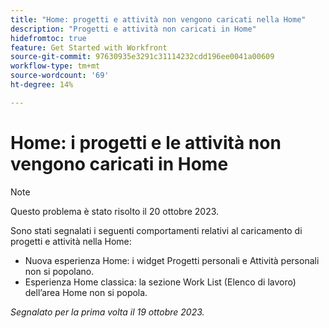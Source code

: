 ```yaml
---
title: "Home: progetti e attività non vengono caricati nella Home"
description: "Progetti e attività non caricati in Home"
hidefromtoc: true
feature: Get Started with Workfront
source-git-commit: 97630935e3291c31114232cdd196ee0041a00609
workflow-type: tm+mt
source-wordcount: '69'
ht-degree: 14%

---
```



# Home: i progetti e le attività non vengono caricati in Home

>[!NOTE]
>
>Questo problema è stato risolto il 20 ottobre 2023.

Sono stati segnalati i seguenti comportamenti relativi al caricamento di progetti e attività nella Home:

* Nuova esperienza Home: i widget Progetti personali e Attività personali non si popolano.
* Esperienza Home classica: la sezione Work List (Elenco di lavoro) dell’area Home non si popola.

_Segnalato per la prima volta il 19 ottobre 2023._
